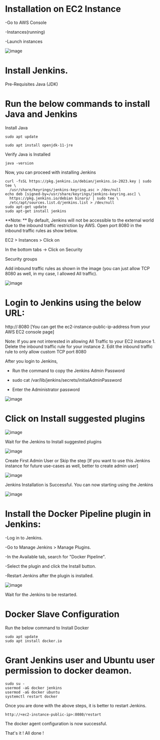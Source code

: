 # Installation on EC2 Instance

-Go to AWS Console

-Instances(running)

-Launch instances

![image](https://github.com/haneefmohamed/DevOps-Projects/assets/159698808/f049343a-ad71-430b-894c-7f5080441c0b)

# Install Jenkins.

Pre-Requisites
Java (JDK)

# Run the below commands to install Java and Jenkins

Install Java
```
sudo apt update

sudo apt install openjdk-11-jre
```

Verify Java is Installed
```
java -version
```
Now, you can proceed with installing Jenkins
```
curl -fsSL https://pkg.jenkins.io/debian/jenkins.io-2023.key | sudo tee \
  /usr/share/keyrings/jenkins-keyring.asc > /dev/null
echo deb [signed-by=/usr/share/keyrings/jenkins-keyring.asc] \
  https://pkg.jenkins.io/debian binary/ | sudo tee \
  /etc/apt/sources.list.d/jenkins.list > /dev/null
sudo apt-get update
sudo apt-get install jenkins
```
**Note: ** By default, Jenkins will not be accessible to the external world due to the inbound traffic restriction by AWS. Open port 8080 in the inbound traffic rules as show below.

EC2 > Instances > Click on

In the bottom tabs -> Click on Security

Security groups

Add inbound traffic rules as shown in the image (you can just allow TCP 8080 as well, in my case, I allowed All traffic).

![image](https://github.com/haneefmohamed/DevOps-Projects/assets/159698808/d8b2f464-bd1e-4feb-ab51-dcd8d1de637e)

# Login to Jenkins using the below URL:

http://:8080 [You can get the ec2-instance-public-ip-address from your AWS EC2 console page]

Note: If you are not interested in allowing All Traffic to your EC2 instance 1. Delete the inbound traffic rule for your instance 2. Edit the inbound traffic rule to only allow custom TCP port 8080

After you login to Jenkins, 
- Run the command to copy the Jenkins Admin Password

- sudo cat /var/lib/jenkins/secrets/initialAdminPassword

- Enter the Administrator password

![image](https://github.com/haneefmohamed/DevOps-Projects/assets/159698808/de4d8cc4-4d40-4eff-8264-9d65326088e6)

# Click on Install suggested plugins

![image](https://github.com/haneefmohamed/DevOps-Projects/assets/159698808/a2b5f3a8-c525-4e15-973b-735b7754ab7a)

Wait for the Jenkins to Install suggested plugins

![image](https://github.com/haneefmohamed/DevOps-Projects/assets/159698808/944c5d4a-2882-4734-a34f-589f3b3000b1)

Create First Admin User or Skip the step [If you want to use this Jenkins instance for future use-cases as well, better to create admin user]

![image](https://github.com/haneefmohamed/DevOps-Projects/assets/159698808/4bf4a12f-9fef-4875-8af3-f694b0de3449)

Jenkins Installation is Successful. You can now starting using the Jenkins

![image](https://github.com/haneefmohamed/DevOps-Projects/assets/159698808/0faa707b-bc38-4cae-8e83-3323a7ba331b)

# Install the Docker Pipeline plugin in Jenkins:
-Log in to Jenkins.

-Go to Manage Jenkins > Manage Plugins.

-In the Available tab, search for "Docker Pipeline".

-Select the plugin and click the Install button.

-Restart Jenkins after the plugin is installed.

![image](https://github.com/haneefmohamed/DevOps-Projects/assets/159698808/6b02d9bf-16f0-450e-b95b-36abd534325b)

Wait for the Jenkins to be restarted.

# Docker Slave Configuration

Run the below command to Install Docker

```
sudo apt update
sudo apt install docker.io
```
# Grant Jenkins user and Ubuntu user permission to docker deamon.

```
sudo su - 
usermod -aG docker jenkins
usermod -aG docker ubuntu
systemctl restart docker
```
Once you are done with the above steps, it is better to restart Jenkins.

```
http://<ec2-instance-public-ip>:8080/restart
```
The docker agent configuration is now successful.

That's it ! 
All done !

